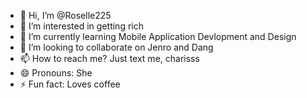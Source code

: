 - 👋 Hi, I’m @Roselle225
- 👀 I’m interested in getting rich
- 🌱 I’m currently learning Mobile Application Devlopment and Design
- 💞️ I’m looking to collaborate on Jenro and Dang
- 📫 How to reach me? Just text me, charisss
- 😄 Pronouns: She
- ⚡ Fun fact: Loves coffee

<!---
Roselle225/Roselle225 is a ✨ special ✨ repository because its `README.md` (this file) appears on your GitHub profile.
You can click the Preview link to take a look at your changes.
--->
